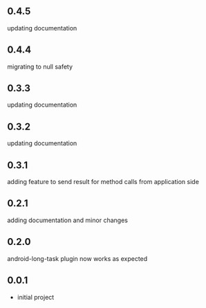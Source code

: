 ## 0.4.5

updating documentation 
## 0.4.4

migrating to null safety
## 0.3.3

updating documentation

## 0.3.2

updating documentation

## 0.3.1

adding feature to send result for method calls from application side

## 0.2.1

adding documentation and minor changes

## 0.2.0

android-long-task plugin now works as expected

## 0.0.1

* initial project
